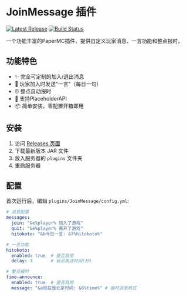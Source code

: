 

# JoinMessage 插件

[![Latest Release](https://img.shields.io/github/v/release/littl19642/JoinMessage?label=最新版本)](https://github.com/littl19642/JoinMessage/releases/latest)
[![Build Status](https://img.shields.io/github/actions/workflow/status/littl19642/JoinMessage/release.yml?label=构建状态)](https://github.com/littl19642/JoinMessage/actions)

一个功能丰富的PaperMC插件，提供自定义玩家消息、一言功能和整点报时。

## 功能特色
- ✨ 完全可定制的加入/退出消息
- 📜 玩家加入时发送"一言"（每日一句）
- ⏰ 整点自动报时
- 🔌 支持PlaceholderAPI
- 📦 简单安装，零配置开箱即用

## 安装
1. 访问 [Releases 页面](https://github.com/littl19642/JoinMessage/releases)
2. 下载最新版本 JAR 文件
3. 放入服务器的 `plugins` 文件夹
4. 重启服务器

## 配置
首次运行后，编辑 `plugins/JoinMessage/config.yml`:
```yaml
# 消息配置
messages:
  join: "&e%player% 加入了游戏"
  quit: "&e%player% 离开了游戏"
  hitokoto: "&b今日一言: &f%hitokoto%"

# 一言功能
hitokoto:
  enabled: true  # 是否启用
  delay: 3       # 延迟发送时间(秒)

# 整点报时
time-announce:
  enabled: true  # 是否启用
  message: "&a现在是北京时间: &6%time%" # 报时消息格式
